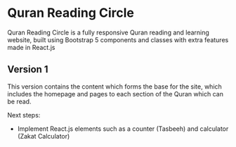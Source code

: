# Quran Reading Circle
Quran Reading Circle is a fully responsive Quran reading and learning website, built using Bootstrap 5 components and classes with extra features made in React.js

## Version 1
This version contains the content which forms the base for the site, which includes the homepage and pages to each section of the Quran which can be read.

Next steps:
- Implement React.js elements such as a counter (Tasbeeh) and calculator (Zakat Calculator)

